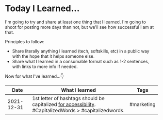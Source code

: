 # Today I Learned...

I'm going to try and share at least one thing that I learned. I'm going to shoot for posting more days than not, but we'll see how successful I am at that.

Principles to follow:

- Share literally anything I learned (tech, softskills, etc) in a public way with the hope that it helps someone else.
- Share what I learned in a consumable format such as 1-2 sentences, with links to more info if needed.

Now for what I've learned...👇

| Date       | What I learned                                                                                                                                                    | Tags       |
| ---------- | ----------------------------------------------------------------------------------------------------------------------------------------------------------------- | ---------- |
| 2021-12-31 | 1st letter of hashtags should be capitalized [for accessibility](https://www.boia.org/blog/make-your-hashtags-accessible). #CapitalizedWords > #capitalizedwords. | #marketing |
